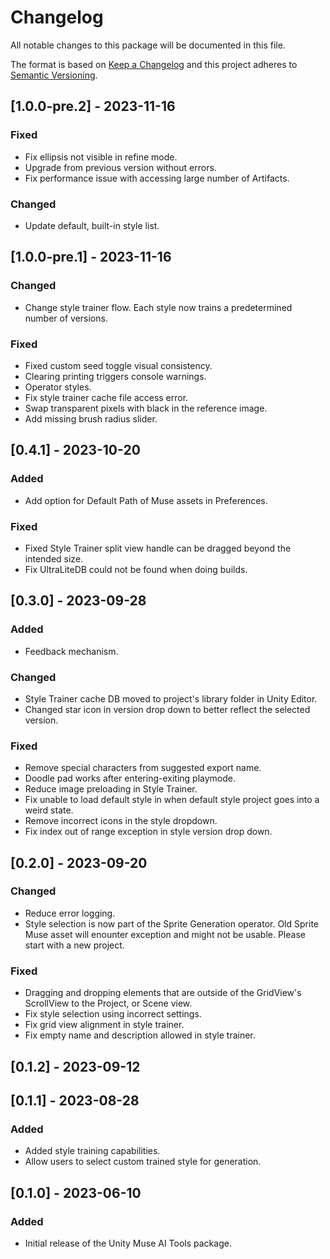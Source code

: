 # Changelog
All notable changes to this package will be documented in this file.

The format is based on [Keep a Changelog](http://keepachangelog.com/en/1.0.0/)
and this project adheres to [Semantic Versioning](http://semver.org/spec/v2.0.0.html).

## [1.0.0-pre.2] - 2023-11-16

### Fixed

- Fix ellipsis not visible in refine mode.
- Upgrade from previous version without errors.
- Fix performance issue with accessing large number of Artifacts.

### Changed

- Update default, built-in style list.

## [1.0.0-pre.1] - 2023-11-16

### Changed
- Change style trainer flow. Each style now trains a predetermined number of versions.

### Fixed

- Fixed custom seed toggle visual consistency.
- Clearing printing triggers console warnings.
- Operator styles.
- Fix style trainer cache file access error.
- Swap transparent pixels with black in the reference image.
- Add missing brush radius slider.

## [0.4.1] - 2023-10-20

### Added

- Add option for Default Path of Muse assets in Preferences.

### Fixed

- Fixed Style Trainer split view handle can be dragged beyond the intended size.
- Fix UltraLiteDB could not be found when doing builds.

## [0.3.0] - 2023-09-28

### Added

- Feedback mechanism.

### Changed

- Style Trainer cache DB moved to project's library folder in Unity Editor.
- Changed star icon in version drop down to better reflect the selected version.

### Fixed

- Remove special characters from suggested export name.
- Doodle pad works after entering-exiting playmode.
- Reduce image preloading in Style Trainer.
- Fix unable to load default style in when default style project goes into a weird state.
- Remove incorrect icons in the style dropdown.
- Fix index out of range exception in style version drop down.

## [0.2.0] - 2023-09-20

### Changed

- Reduce error logging.
- Style selection is now part of the Sprite Generation operator. Old Sprite Muse asset will enounter exception and might not be usable. Please start with a new project.

### Fixed

- Dragging and dropping elements that are outside of the GridView's ScrollView to the Project, or Scene view.
- Fix style selection using incorrect settings.
- Fix grid view alignment in style trainer.
- Fix empty name and description allowed in style trainer.


## [0.1.2] - 2023-09-12

## [0.1.1] - 2023-08-28

### Added

- Added style training capabilities.
- Allow users to select custom trained style for generation.

## [0.1.0] - 2023-06-10

### Added

- Initial release of the Unity Muse AI Tools package.
